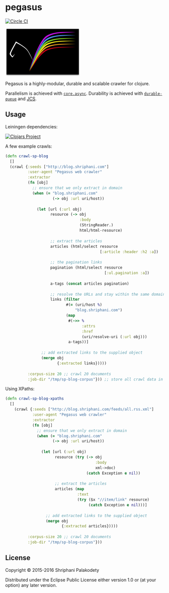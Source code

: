 # pegasus

[![Circle CI](https://circleci.com/gh/shriphani/pegasus.svg?style=svg&circle-token=351e60b226583e6e24fece5d35f03fbb4f50d3bc)](https://circleci.com/gh/shriphani/pegasus)

<img src="pegasus_logo.png" align="middle" />

Pegasus is a highly-modular, durable and scalable crawler for clojure.

Parallelism is achieved with [`core.async`](https://clojure.github.io/core.async/).
Durability is achieved with [`durable-queue`](https://github.com/Factual/durable-queue) and [JCS](https://commons.apache.org/proper/commons-jcs/).


## Usage

Leiningen dependencies:

[![Clojars Project](https://img.shields.io/clojars/v/pegasus.svg)](https://clojars.org/pegasus)

A few example crawls:

```clojure
(defn crawl-sp-blog
  []
  (crawl {:seeds ["http://blog.shriphani.com"]
          :user-agent "Pegasus web crawler"
          :extractor
          (fn [obj]
            ;; ensure that we only extract in domain
            (when (= "blog.shriphani.com"
                     (-> obj :url uri/host))
              
              (let [url (:url obj)
                    resource (-> obj
                                 :body
                                 (StringReader.)
                                 html/html-resource)

                    ;; extract the articles
                    articles (html/select resource
                                          [:article :header :h2 :a])

                    ;; the pagination links
                    pagination (html/select resource
                                            [:ul.pagination :a])

                    a-tags (concat articles pagination)

                    ;; resolve the URLs and stay within the same domain
                    links (filter
                           #(= (uri/host %)
                               "blog.shriphani.com")
                           (map
                            #(->> %
                                  :attrs
                                  :href
                                  (uri/resolve-uri (:url obj)))
                            a-tags))]

                ;; add extracted links to the supplied object
                (merge obj
                       {:extracted links}))))
          
          :corpus-size 20 ;; crawl 20 documents
          :job-dir "/tmp/sp-blog-corpus"})) ;; store all crawl data in /tmp/sp-blog-corpus/

```

Using XPaths:

```clojure
(defn crawl-sp-blog-xpaths
  []
    (crawl {:seeds ["http://blog.shriphani.com/feeds/all.rss.xml"]
            :user-agent "Pegasus web crawler"
            :extractor
            (fn [obj]
              ;; ensure that we only extract in domain
              (when (= "blog.shriphani.com"
                     (-> obj :url uri/host))
                
                (let [url (:url obj)
                      resource (try (-> obj
                                        :body
                                        xml->doc)
                                    (catch Exception e nil))

                      ;; extract the articles
                      articles (map
                                :text
                                (try ($x "//item/link" resource)
                                     (catch Exception e nil)))]
                  
                  ;; add extracted links to the supplied object
                  (merge obj
                         {:extracted articles}))))
          
          :corpus-size 20 ;; crawl 20 documents
          :job-dir "/tmp/sp-blog-corpus"}))
```

## License

Copyright © 2015-2016 Shriphani Palakodety

Distributed under the Eclipse Public License either version 1.0 or (at
your option) any later version.
